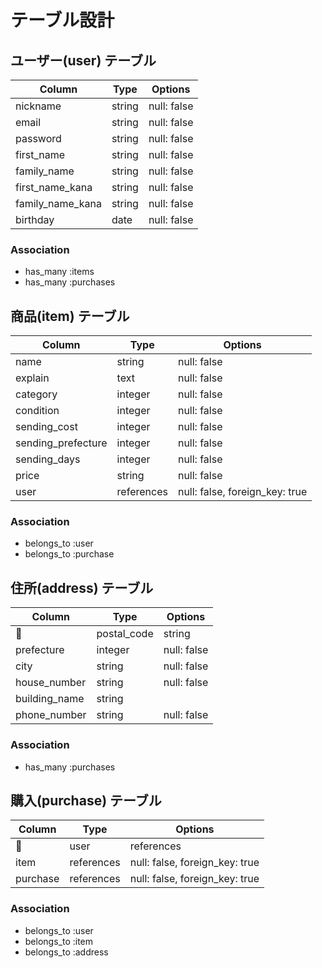 # テーブル設計

## ユーザー(user) テーブル

| Column             | Type        | Options                         |
| ------             | ----------  | ------------------------------- |
| nickname           | string      | null: false                     |
| email              | string      | null: false                     |
| password           | string      | null: false                     |
| first_name         | string      | null: false                     |
| family_name        | string      | null: false                     |
| first_name_kana    | string      | null: false                     |
| family_name_kana   | string      | null: false                     |
| birthday           | date        | null: false                     |

### Association

- has_many :items
- has_many :purchases

## 商品(item) テーブル

| Column             | Type        | Options                         |
| ------             | ----------  | ------------------------------- |
| name               | string      | null: false                     |
| explain            | text        | null: false                     |
| category           | integer     | null: false                     |
| condition          | integer     | null: false                     |
| sending_cost       | integer     | null: false                     |
| sending_prefecture | integer     | null: false                     |
| sending_days       | integer     | null: false                     |
| price              | string      | null: false                     |
| user               | references  | null: false, foreign_key: true  |

### Association

- belongs_to :user
- belongs_to :purchase

## 住所(address) テーブル

| Column             | Type        | Options                         |
| ------             | ----------  | ------------------------------- |
| postal_code        | string      | null: false                     |
| prefecture         | integer     | null: false                     |
| city               | string      | null: false                     |
| house_number       | string      | null: false                     |
| building_name      | string      |                                 |
| phone_number       | string      | null: false                     |

### Association

- has_many :purchases

## 購入(purchase) テーブル

| Column             | Type        | Options                         |
| ------             | ----------  | ------------------------------- |
| user               | references  | null: false, foreign_key: true  |
| item               | references  | null: false, foreign_key: true  |
| purchase           | references  | null: false, foreign_key: true  |

### Association

- belongs_to :user
- belongs_to :item
- belongs_to :address